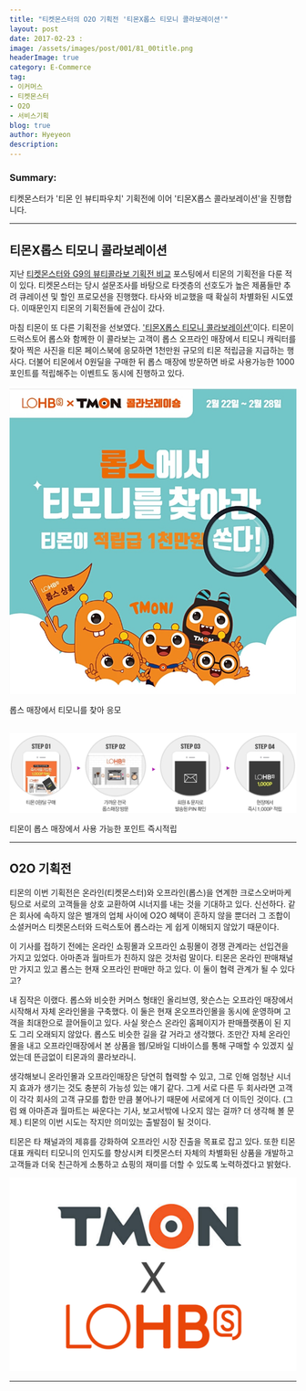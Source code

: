 ```yaml
---
title: "티켓몬스터의 O2O 기획전 '티몬X롭스 티모니 콜라보레이션'"
layout: post
date: 2017-02-23 :
image: /assets/images/post/001/81_00title.png
headerImage: true
category: E-Commerce
tag:
- 이커머스
- 티켓몬스터
- O2O
- 서비스기획
blog: true
author: Hyeyeon
description:
---
```


### Summary:

티켓몬스터가 '티몬 인 뷰티파우치' 기획전에 이어 '티몬X롭스 콜라보레이션'을 진행합니다.

---

## 티몬X롭스 티모니 콜라보레이션

지난 [티켓몬스터와 G9의 뷰티콜라보 기획전 비교](https://imyeonn.github.io/e-commerce/77/) 포스팅에서 티몬의 기획전을 다룬 적이 있다. 티켓몬스터는 당시 설문조사를 바탕으로 타겟층의 선호도가 높은 제품들만 추려 큐레이션 및 할인 프로모션을 진행했다. 타사와 비교했을 때 확실히 차별화된 시도였다. 이때문인지 티몬의 기획전들에 관심이 갔다.

마침 티몬이 또 다른 기획전을 선보였다. ['티몬X롭스 티모니 콜라보레이션'](http://www.ticketmonster.co.kr/deal/507038830)이다. 티몬이 드럭스토어 롭스와 함께한 이 콜라보는 고객이 롭스 오프라인 매장에서 티모니 캐릭터를 찾아 찍은 사진을 티몬 페이스북에 응모하면 1천만원 규모의 티몬 적립금을 지급하는 행사다. 더불어 티몬에서 0원딜을 구매한 뒤 롭스 매장에 방문하면 바로 사용가능한 1000포인트를 적립해주는 이벤트도 동시에 진행하고 있다.

![pic1](/assets/images/post/001/81_01.jpg)
<figcaption class="caption">롭스 매장에서 티모니를 찾아 응모</figcaption>

<br>

![pic2](/assets/images/post/001/81_02.jpg)
<figcaption class="caption">티몬이 롭스 매장에서 사용 가능한 포인트 즉시적립</figcaption>

---

## O2O 기획전

티몬의 이번 기획전은 온라인(티켓몬스터)와 오프라인(롭스)을 연계한 크로스오버마케팅으로 서로의 고객들을 상호 교환하여 시너지를 내는 것을 기대하고 있다. 신선하다. 같은 회사에 속하지 않은 별개의 업체 사이에 O2O 혜택이 흔하지 않을 뿐더러 그 조합이 소셜커머스 티켓몬스터와 드럭스토어 롭스라는 게 쉽게 이해되지 않았기 때문이다.

이 기사를 접하기 전에는 온라인 쇼핑몰과 오프라인 쇼핑몰이 경쟁 관계라는 선입견을 가지고 있었다. 아마존과 월마트가 친하지 않은 것처럼 말이다. 티몬은 온라인 판매채널만 가지고 있고 롭스는 현재 오프라인 판매만 하고 있다. 이 둘이 협력 관계가 될 수 있다고?

내 짐작은 이랬다. 롭스와 비슷한 커머스 형태인 올리브영, 왓슨스는 오프라인 매장에서 시작해서 자체 온라인몰을 구축했다. 이 둘은 현재 온오프라인몰을 동시에 운영하며 고객을 최대한으로 끌어들이고 있다. 사실 왓슨스 온라인 홈페이지가 판매플랫폼이 된 지도 그리 오래되지 않았다. 롭스도 비슷한 길을 갈 거라고 생각했다. 조만간 자체 온라인몰을 내고 오프라인매장에서 본 상품을 웹/모바일 디바이스를 통해 구매할 수 있겠지 싶었는데 뜬금없이 티몬과의 콜라보라니.

생각해보니 온라인몰과 오프라인매장은 당연히 협력할 수 있고, 그로 인해 엄청난 시너지 효과가 생기는 것도 충분히 가능성 있는 얘기 같다. 그게 서로 다른 두 회사라면 고객이 각각 회사의 고객 규모를 합한 만큼 불어나기 때문에 서로에게 더 이득인 것이다. (그럼 왜 아마존과 월마트는 싸운다는 기사, 보고서밖에 나오지 않는 걸까? 더 생각해 볼 문제.) 티몬의 이번 시도는 작지만 의미있는 출발점이 될 것이다.

티몬은 타 채널과의 제휴를 강화하여 오프라인 시장 진출을 목표로 잡고 있다. 또한 티몬 대표 캐릭터 티모니의 인지도를 향상시켜 티켓몬스터 자체의 차별화된 상품을 개발하고 고객들과 더욱 친근하게 소통하고 쇼핑의 재미를 더할 수 있도록 노력하겠다고 밝혔다.

![pic3](/assets/images/post/001/81_03.png)

---
